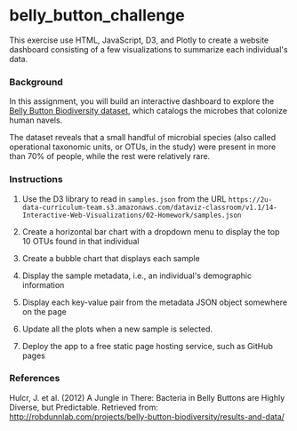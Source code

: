 # belly_button_challenge
This exercise use HTML, JavaScript, D3, and Plotly to create a website dashboard consisting of a few visualizations to summarize each individual's data. 

### Background 
In this assignment, you will build an interactive dashboard to explore the [Belly Button Biodiversity dataset](http://robdunnlab.com/projects/belly-button-biodiversity/), which catalogs the microbes that colonize human navels.

The dataset reveals that a small handful of microbial species (also called operational taxonomic units, or OTUs, in the study) were present in more than 70% of people, while the rest were relatively rare.

### Instructions 
1. Use the D3 library to read in `samples.json` from the URL `https://2u-data-curriculum-team.s3.amazonaws.com/dataviz-classroom/v1.1/14-Interactive-Web-Visualizations/02-Homework/samples.json`

2. Create a horizontal bar chart with a dropdown menu to display the top 10 OTUs found in that individual

3. Create a bubble chart that displays each sample 

4. Display the sample metadata, i.e., an individual's demographic information

5. Display each key-value pair from the metadata JSON object somewhere on the page

6. Update all the plots when a new sample is selected. 

7. Deploy the app to a free static page hosting service, such as GitHub pages

### References 
Hulcr, J. et al. (2012) A Jungle in There: Bacteria in Belly Buttons are Highly Diverse, but Predictable. Retrieved from: http://robdunnlab.com/projects/belly-button-biodiversity/results-and-data/